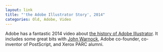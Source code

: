 ```yaml
---
layout: link
title: "'the Adobe Illustrator Story', 2014"
categories: Old, Adobe, Video
---
```


Adobe has a fantastic 2014 video about [the history of Adobe Illustrator](https://vimeo.com/95415863). It includes some great bits with [John Warnock](https://en.wikipedia.org/wiki/John_Warnock), Adobe co-founder, co-inventor of PostScript, and Xerox PARC alumni.


